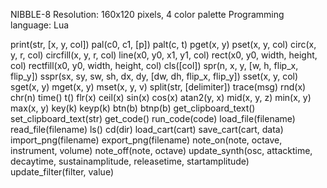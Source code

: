 NIBBLE-8
Resolution: 160x120 pixels, 4 color palette
Programming language: Lua

print(str, [x, y, col])
pal(c0, c1, [p])
palt(c, t)
pget(x, y)
pset(x, y, col)
circ(x, y, r, col)
circfill(x, y, r, col)
line(x0, y0, x1, y1, col)
rect(x0, y0, width, height, col)
rectfill(x0, y0, width, height, col)
cls([col])
spr(n, x, y, [w, h, flip_x, flip_y])
sspr(sx, sy, sw, sh, dx, dy, [dw, dh, flip_x, flip_y])
sset(x, y, col)
sget(x, y)
mget(x, y)
mset(x, y, v)
split(str, [delimiter])
trace(msg)
rnd(x)
chr(n)
time()
t()
flr(x)
ceil(x)
sin(x)
cos(x)
atan2(y, x)
mid(x, y, z)
min(x, y)
max(x, y)
key(k)
keyp(k)
btn(b)
btnp(b)
get_clipboard_text()
set_clipboard_text(str)
get_code()
run_code(code)
load_file(filename)
read_file(filename)
ls()
cd(dir)
load_cart(cart)
save_cart(cart, data)
import_png(filename)
export_png(filename)
note_on(note, octave, instrument, volume)
note_off(note, octave)
update_synth(osc, attacktime, decaytime, sustainamplitude, releasetime, startamplitude)
update_filter(filter, value)